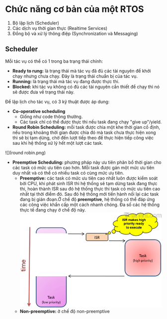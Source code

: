 # Chức năng cơ bản của một RTOS
1. Bộ lập lịch (Scheduler)
2. Các dịch vụ thời gian thực (Realtime Services)
3. Đồng bộ và xử lý thông điệp (Synchronization và Messaging)

## Scheduler
Mỗi tác vụ có thể có 1 trong ba trạng thái chính:
* **Ready to rung:** là trạng thái mà tác vụ đã đủ các tài nguyên để khởi chạy nhưng chưa chạy. Đây là trạng thái chuẩn bị của tác vụ.
* **Running:** là trạng thái mà tác vụ đang được thực thi.
* **Blocked:** khi tác vụ không có đủ các tài nguyên cần thiết để chạy thì nó sẽ được đưa về trạng thái này.

Để lập lịch cho tác vụ, có 3 kỹ thuật được áp dung:
* **Co-operative scheduling** 
  * Giống như code thông thường.
  * Các task chỉ có thể được thực thi nếu task đang chạy "give up"/yield.
* **Round Robin Scheduling:** mỗi task được chia một khe thời gian cố định, nếu trong khoảng thời gian được chia đó mà task chưa thực hiện xong thì sẽ bị tạm dừng, chờ đến lượt tiếp theo để thực hiện tiếp công việc sau khi hệ thống xử lý hết một lượt các task.

![](round robin.png)
* **Preemptive Scheduling:** phương pháp này ưu tiên phân bổ thời gian cho các task có mức ưu tiên cao hơn. Mỗi task được gán một mức ưu tiên duy nhất và có thể có nhiều task có cùng mức ưu tiên.
  * **Preemptive:** các task có mức ưu tiên cao nhất luôn được kiểm soát bởi CPU, khi phát sinh ISR thì hệ thống sẽ tạm dừng task đang thực thi, hoàn thành ISR sau đó hệ thống thực thi task có mức ưu tiên cao nhất tại thời điểm đó. Sau đó hệ thống mới tiến hành nối lại các task đang bị gián đoạn.Ở chế độ **preemptive**, hệ thống có thể đáp ứng các công việc khẩn cấp một cách nhanh chóng. Đa số các hệ thống thực tế đang chạy ở chế độ này.
  ![](1.png)
  * **Non-preemptive:** ở chế độ non-preemptive
  



